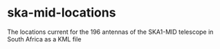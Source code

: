 # ska-mid-locations
The locations current for the 196 antennas of the SKA1-MID telescope in South Africa as a KML file
